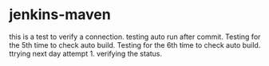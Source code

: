 # jenkins-maven
this is a test to verify a connection.
testing auto run after commit.
Testing for the 5th time to check auto build.
Testing for the 6th time to check auto build.
ttrying next day attempt 1.
verifying the status.

